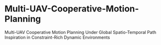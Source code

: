 # Multi-UAV-Cooperative-Motion-Planning
Multi-UAV Cooperative Motion Planning Under Global Spatio-Temporal Path Inspiration in Constraint-Rich Dynamic Environments
